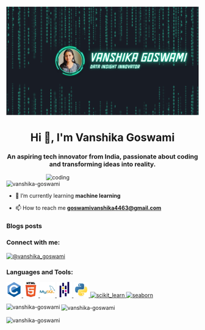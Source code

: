 ![logo](https://github.com/Vanshika-Goswami/Vanshika-Goswami/blob/main/Green%20Gaming%20Channel%20YouTube%20Channel%20Art.png)
<h1 align="center">Hi 👋, I'm Vanshika Goswami</h1>
<h3 align="center">An aspiring tech innovator from India, passionate about coding and transforming ideas into reality.</h3>

<img align="right" alt="coding" width ="400" src="https://digitalcreativemind.com/wp-content/uploads/2021/06/Analytics_amp_Data_Science.gif">


<p align="left"> <img src="https://komarev.com/ghpvc/?username=vanshika-goswami&label=Profile%20views&color=0e75b6&style=flat" alt="vanshika-goswami" /> </p>

- 🌱 I’m currently learning **machine learning**

- 📫 How to reach me **goswamivanshika4463@gmail.com**

### Blogs posts
<!-- BLOG-POST-LIST:START -->
<!-- BLOG-POST-LIST:END -->

<h3 align="left">Connect with me:</h3>
<p align="left">
<a href="https://medium.com/@vanshika_goswami" target="blank"><img align="center" src="https://raw.githubusercontent.com/rahuldkjain/github-profile-readme-generator/master/src/images/icons/Social/medium.svg" alt="@vanshika_goswami" height="30" width="40" /></a>
</p>

<h3 align="left">Languages and Tools:</h3>
<p align="left"> <a href="https://www.cprogramming.com/" target="_blank" rel="noreferrer"> <img src="https://raw.githubusercontent.com/devicons/devicon/master/icons/c/c-original.svg" alt="c" width="40" height="40"/> </a> <a href="https://www.w3.org/html/" target="_blank" rel="noreferrer"> <img src="https://raw.githubusercontent.com/devicons/devicon/master/icons/html5/html5-original-wordmark.svg" alt="html5" width="40" height="40"/> </a> <a href="https://www.mysql.com/" target="_blank" rel="noreferrer"> <img src="https://raw.githubusercontent.com/devicons/devicon/master/icons/mysql/mysql-original-wordmark.svg" alt="mysql" width="40" height="40"/> </a> <a href="https://pandas.pydata.org/" target="_blank" rel="noreferrer"> <img src="https://raw.githubusercontent.com/devicons/devicon/2ae2a900d2f041da66e950e4d48052658d850630/icons/pandas/pandas-original.svg" alt="pandas" width="40" height="40"/> </a> <a href="https://www.python.org" target="_blank" rel="noreferrer"> <img src="https://raw.githubusercontent.com/devicons/devicon/master/icons/python/python-original.svg" alt="python" width="40" height="40"/> </a> <a href="https://scikit-learn.org/" target="_blank" rel="noreferrer"> <img src="https://upload.wikimedia.org/wikipedia/commons/0/05/Scikit_learn_logo_small.svg" alt="scikit_learn" width="40" height="40"/> </a> <a href="https://seaborn.pydata.org/" target="_blank" rel="noreferrer"> <img src="https://seaborn.pydata.org/_images/logo-mark-lightbg.svg" alt="seaborn" width="40" height="40"/> </a> </p>

<p><img align="left" src="https://github-readme-stats.vercel.app/api/top-langs?username=vanshika-goswami&show_icons=true&locale=en&layout=compact" alt="vanshika-goswami" /></p>

<p>&nbsp;<img align="center" src="https://github-readme-stats.vercel.app/api?username=vanshika-goswami&show_icons=true&locale=en" alt="vanshika-goswami" /></p>

<p><img align="center" src="https://github-readme-streak-stats.herokuapp.com/?user=vanshika-goswami&" alt="vanshika-goswami" /></p>
